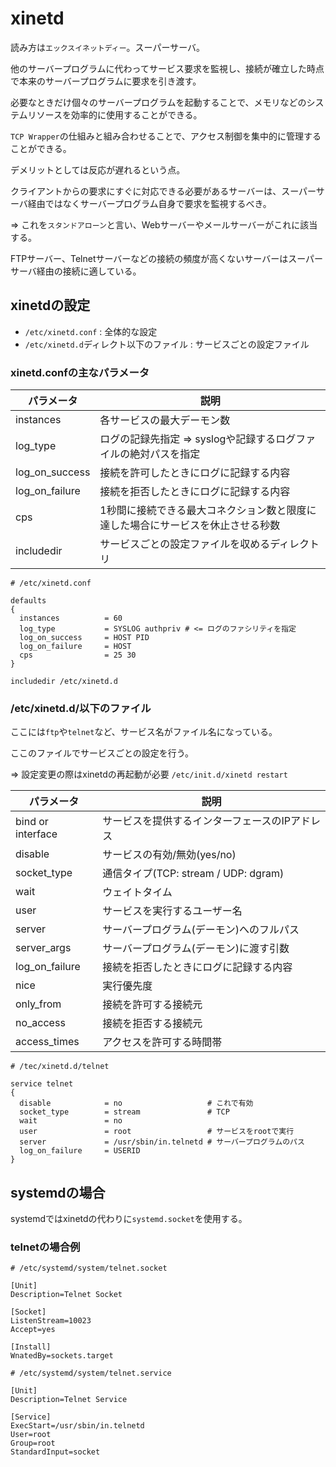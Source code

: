 # xinetd

読み方は`エックスイネットディー`。スーパーサーバ。

他のサーバープログラムに代わってサービス要求を監視し、接続が確立した時点で本来のサーバープログラムに要求を引き渡す。

必要なときだけ個々のサーバープログラムを起動することで、メモリなどのシステムリソースを効率的に使用することができる。

`TCP Wrapper`の仕組みと組み合わせることで、アクセス制御を集中的に管理することができる。

デメリットとしては反応が遅れるという点。

クライアントからの要求にすぐに対応できる必要があるサーバーは、スーパーサーバ経由ではなくサーバープログラム自身で要求を監視するべき。

=> これを`スタンドアローン`と言い、Webサーバーやメールサーバーがこれに該当する。

FTPサーバー、Telnetサーバーなどの接続の頻度が高くないサーバーはスーパーサーバ経由の接続に適している。

## xinetdの設定

- `/etc/xinetd.conf` : 全体的な設定
- `/etc/xinetd.d`ディレクト以下のファイル : サービスごとの設定ファイル


### xinetd.confの主なパラメータ

| パラメータ        | 説明                                                                            |
|-------------------|---------------------------------------------------------------------------------|
| instances         | 各サービスの最大デーモン数                                                      |
| log_type          | ログの記録先指定 => syslogや記録するログファイルの絶対パスを指定                |
| log_on_success    | 接続を許可したときにログに記録する内容                                          |
| log_on_failure    | 接続を拒否したときにログに記録する内容                                          |
| cps               | 1秒間に接続できる最大コネクション数と限度に達した場合にサービスを休止させる秒数 |
| includedir        | サービスごとの設定ファイルを収めるディレクトリ                                  |

```
# /etc/xinetd.conf

defaults
{
  instances          = 60
  log_type           = SYSLOG authpriv # <= ログのファシリティを指定
  log_on_success     = HOST PID
  log_on_failure     = HOST
  cps                = 25 30
}

includedir /etc/xinetd.d
```

### /etc/xinetd.d/以下のファイル

ここには`ftp`や`telnet`など、サービス名がファイル名になっている。

ここのファイルでサービスごとの設定を行う。

=> 設定変更の際はxinetdの再起動が必要 `/etc/init.d/xinetd restart`

| パラメータ        | 説明                                                                            |
|-------------------|---------------------------------------------------------------------------------|
| bind or interface | サービスを提供するインターフェースのIPアドレス                                  |
| disable           | サービスの有効/無効(yes/no)                                                     |
| socket_type       | 通信タイプ(TCP: stream / UDP: dgram)                                            |
| wait              | ウェイトタイム                                                                  |
| user              | サービスを実行するユーザー名                                                    |
| server            | サーバープログラム(デーモン)へのフルパス                                        |
| server_args       | サーバープログラム(デーモン)に渡す引数                                          |
| log_on_failure    | 接続を拒否したときにログに記録する内容                                          |
| nice              | 実行優先度                                                                      |
| only_from         | 接続を許可する接続元                                                            |
| no_access         | 接続を拒否する接続元                                                            |
| access_times      | アクセスを許可する時間帯                                                        |

```
# /tec/xinetd.d/telnet

service telnet
{
  disable            = no                   # これで有効
  socket_type        = stream               # TCP
  wait               = no
  user               = root                 # サービスをrootで実行
  server             = /usr/sbin/in.telnetd # サーバープログラムのパス
  log_on_failure     = USERID
}
```

## systemdの場合

systemdではxinetdの代わりに`systemd.socket`を使用する。

### telnetの場合例

```
# /etc/systemd/system/telnet.socket

[Unit]
Description=Telnet Socket

[Socket]
ListenStream=10023
Accept=yes

[Install]
WnatedBy=sockets.target
```

```
# /etc/systemd/system/telnet.service

[Unit]
Description=Telnet Service

[Service]
ExecStart=/usr/sbin/in.telnetd
User=root
Group=root
StandardInput=socket
```

